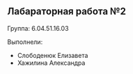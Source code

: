 ## Лабараторная работа №2
Группа: 6.04.51.16.03

Выполнели:
  *  Слободенюк Елизавета 
  *  Хажилина Александра
